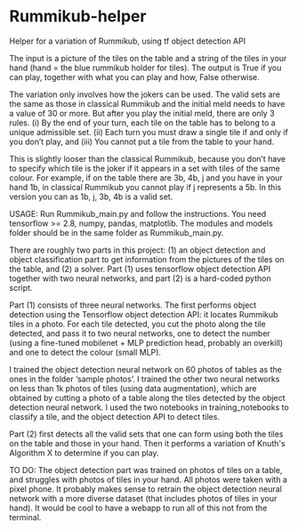 # Rummikub-helper
Helper for a variation of Rummikub, using tf object detection API

The input is a picture of the tiles on the table and a string of the tiles in your hand (hand = the blue rummikub holder for tiles). The output is True if you can play, together with what you can play and how, False otherwise.

The variation only involves how the jokers can be used. The valid sets are the same as those in classical Rummikub and the initial meld needs to have a value of 30 or more. But after you play the initial meld, there are only 3 rules.
(i) By the end of your turn, each tile on the table has to belong to a unique admissible set.
(ii) Each turn you must draw a single tile if and only if you don’t play, and
(iii) You cannot put a tile from the table to your hand.

This is slightly looser than the classical Rummikub, because you don’t have to specify which tile is the joker if it appears in a set with tiles of the same colour. For example, if on the table there are 3b, 4b, j and you have in your hand 1b, in classical Rummikub you cannot play if j represents a 5b. In this version you can as 1b, j, 3b, 4b is a valid set.

USAGE: Run Rummikub_main.py and follow the instructions. You need tensorflow >= 2.8, numpy, pandas, matplotlib. The modules and models folder should be in the same folder as Rummikub_main.py.

There are roughly two parts in this project: (1) an object detection and object classification part to get information from the pictures of the tiles on the table, and (2) a solver. Part (1) uses tensorflow object detection API together with two neural networks, and part (2) is a hard-coded python script. 

Part (1) consists of three neural networks. The first performs object detection using the Tensorflow object detection API: it locates Rummikub tiles in a photo. For each tile detected, you cut the photo along the tile detected, and pass it to two neural networks, one to detect the number (using a fine-tuned mobilenet + MLP prediction head, probably an overkill) and one to detect the colour (small MLP).

I trained the object detection neural network on 60 photos of tables as the ones in the folder ‘sample photos’. I trained the other two neural networks on less than 1k photos of tiles (using data augmentation), which are obtained by cutting a photo of a table along the tiles detected by the object detection neural network. I used the two notebooks in training_notebooks to classify a tile, and the object detection API to detect tiles.

Part (2) first detects all the valid sets that one can form using both the tiles on the table and those in your hand. Then it performs a variation of Knuth's Algorithm X to determine if you can play.

TO DO:
The object detection part was trained on photos of tiles on a table, and struggles with photos of tiles in your hand. All photos were taken with a pixel phone. It probably makes sense to retrain the object detection neural network with a more diverse dataset (that includes photos of tiles in your hand).
It would be cool to have a webapp to run all of this not from the terminal.
